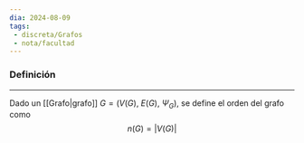 ```yaml
---
dia: 2024-08-09
tags: 
 - discreta/Grafos
 - nota/facultad
---
```

### Definición
---
Dado un [[Grafo|grafo]] $G = \big( V(G),~E(G),~\Psi_G \big)$, se define el orden del grafo como $$ n(G) = |V(G)| $$